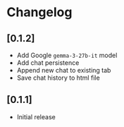 # Changelog

## [0.1.2]

- Add Google `gemma-3-27b-it` model
- Add chat persistence
- Append new chat to existing tab
- Save chat history to html file

## [0.1.1]

- Initial release
